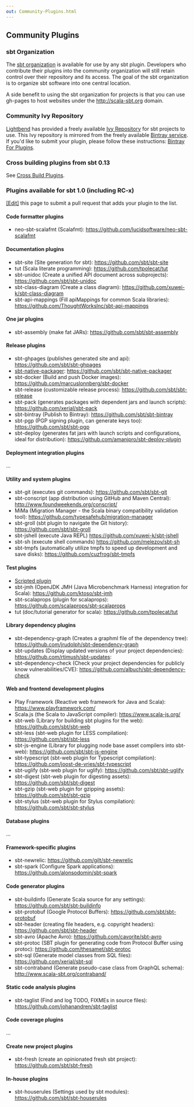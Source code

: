 ```yaml
---
out: Community-Plugins.html
---
```


  [Bintray-For-Plugins]: Bintray-For-Plugins.html
  [Cross-Build-Plugins]: Cross-Build-Plugins.html

Community Plugins
-----------------

### sbt Organization

The [sbt organization](https://github.com/sbt) is available for use by
any sbt plugin. Developers who contribute their plugins into the
community organization will still retain control over their repository
and its access. The goal of the sbt organization is to organize sbt
software into one central location.

A side benefit to using the sbt organization for projects is that you
can use gh-pages to host websites under the http://scala-sbt.org domain.

### Community Ivy Repository

[Lightbend](https://www.lightbend.com) has provided a freely available
[Ivy Repository](https://repo.scala-sbt.org/scalasbt) for sbt projects
to use. This Ivy repository is mirrored from the freely available
[Bintray service](https://bintray.com).
If you'd like to submit your plugin, please follow these instructions:
[Bintray For Plugins][Bintray-For-Plugins].

### Cross building plugins from sbt 0.13

See [Cross Build Plugins][Cross-Build-Plugins].

### Plugins available for sbt 1.0 (including RC-x)

[[Edit]](https://github.com/sbt/website/edit/1.x/src/reference/01-General-Info/02-Community-Plugins.md) this page to
submit a pull request that adds
your plugin to the list.

#### Code formatter plugins

- neo-sbt-scalafmt (Scalafmt):
    <https://github.com/lucidsoftware/neo-sbt-scalafmt>

#### Documentation plugins

- sbt-site (Site generation for sbt):
    <https://github.com/sbt/sbt-site>
- tut (Scala literate programming):
    <https://github.com/tpolecat/tut> <!-- 398 stars -->
- sbt-unidoc (Create a unified API document across subprojects):
    <https://github.com/sbt/sbt-unidoc> <!-- 83 stars -->
- sbt-class-diagram (Create a class diagram):
    <https://github.com/xuwei-k/sbt-class-diagram> <!-- 50 stars -->
- sbt-api-mappings (Fill apiMappings for common Scala libraries):
    <https://github.com/ThoughtWorksInc/sbt-api-mappings> <!-- 45 stars -->

#### One jar plugins

- sbt-assembly (make fat JARs):
    <https://github.com/sbt/sbt-assembly> <!-- 1092 stars -->

#### Release plugins

- sbt-ghpages (publishes generated site and api):
    <https://github.com/sbt/sbt-ghpages>
- [sbt-native-packager](http://sbt-native-packager.readthedocs.io/en/stable/):
    <https://github.com/sbt/sbt-native-packager> <!-- 869 stars -->
- sbt-docker (Build and push Docker images):
    <https://github.com/marcuslonnberg/sbt-docker> <!-- 468 stars -->
- sbt-release (customizable release process):
    <https://github.com/sbt/sbt-release> <!-- 393 stars -->
- sbt-pack (generates packages with dependent jars and launch scripts):
    <https://github.com/xerial/sbt-pack> <!-- 292 stars -->
- sbt-bintray (Publish to Bintray):
    <https://github.com/sbt/sbt-bintray> <!-- 134 stars -->
- sbt-pgp (PGP signing plugin, can generate keys too):
    <https://github.com/sbt/sbt-pgp> <!-- 72 stars -->
- sbt-deploy (generates fat jars with launch scripts and configurations, ideal for distribution):
    <https://github.com/amanjpro/sbt-deploy-plugin>

#### Deployment integration plugins

...

#### Utility and system plugins

- sbt-git (executes git commands):
    <https://github.com/sbt/sbt-git> <!-- 223 stars -->
- sbt-conscript (app distribution using GitHub and Maven Central):
    <http://www.foundweekends.org/conscript/>
- MiMa (Migration Manager - the Scala binary compatibility validation tool):
    <https://github.com/typesafehub/migration-manager>
- sbt-groll (sbt plugin to navigate the Git history):
    <https://github.com/sbt/sbt-groll>
- sbt-jshell (execute Java REPL)
    <https://github.com/xuwei-k/sbt-jshell>
- sbt-sh (execute shell commands)
    <https://github.com/melezov/sbt-sh>
- sbt-tmpfs (automatically utilize tmpfs to speed up development and save disks): https://github.com/cuzfrog/sbt-tmpfs

#### Test plugins

-   [Scripted plugin](Testing-sbt-plugins.html)
-   sbt-jmh (OpenJDK JMH (Java Microbenchmark Harness) integration for Scala):
    <https://github.com/ktoso/sbt-jmh> <!-- 382 stars -->
-   sbt-scalaprops (plugin for scalaprops):
    <https://github.com/scalaprops/sbt-scalaprops>
-   tut (doc/tutorial generator for scala):
    <https://github.com/tpolecat/tut>

#### Library dependency plugins

- sbt-dependency-graph (Creates a graphml file of the dependency tree):
    <https://github.com/jrudolph/sbt-dependency-graph>
- sbt-updates (Display updated versions of your project dependencies):
    <https://github.com/rtimush/sbt-updates>:
- sbt-dependency-check (Check your project dependencies for publicly know vulnerabilities/CVE):
    <https://github.com/albuch/sbt-dependency-check>

#### Web and frontend development plugins

- Play Framework (Reactive web framework for Java and Scala):
    <https://www.playframework.com/> <!-- 9671 stars -->
- Scala.js (the Scala to JavaScript compiler):
    <https://www.scala-js.org/> <!-- 3085 stars -->
- sbt-web (Library for building sbt plugins for the web):
    <https://github.com/sbt/sbt-web> <!-- 314 stars -->
- sbt-less (sbt-web plugin for LESS compilation):
    <https://github.com/sbt/sbt-less> <!-- 34 stars -->
- sbt-js-engine (Library for plugging node base asset compilers into sbt-web):
    <https://github.com/sbt/sbt-js-engine> <!-- 33 stars -->
- sbt-typescript (sbt-web plugin for Typescript compilation):
    <https://github.com/joost-de-vries/sbt-typescript> <!-- 23 stars -->
- sbt-uglify (sbt-web plugin for uglify):
    <https://github.com/sbt/sbt-uglify> <!-- 21 stars -->
- sbt-digest (sbt-web plugin for digesting assets):
    <https://github.com/sbt/sbt-digest> <!-- 17 stars -->
- sbt-gzip (sbt-web plugin for gzipping assets):
    <https://github.com/sbt/sbt-gzip> <!-- 15 stars -->
- sbt-stylus (sbt-web plugin for Stylus compilation):
    <https://github.com/sbt/sbt-stylus> <!-- 2 stars -->

#### Database plugins

...

#### Framework-specific plugins

- sbt-newrelic:
    <https://github.com/gilt/sbt-newrelic> <!-- 69 stars -->
- sbt-spark (Configure Spark applications):
    <https://github.com/alonsodomin/sbt-spark>

#### Code generator plugins

- sbt-buildinfo (Generate Scala source for any settings):
    <https://github.com/sbt/sbt-buildinfo> <!-- 307 stars -->
- sbt-protobuf (Google Protocol Buffers):
    <https://github.com/sbt/sbt-protobuf> <!-- 130 stars -->
- sbt-header (creating file headers, e.g. copyright headers):
    <https://github.com/sbt/sbt-header> <!-- 102 stars -->
- sbt-avro (Apache Avro):
    <https://github.com/cavorite/sbt-avro> <!-- 63 stars -->
- sbt-protoc (SBT plugin for generating code from Protocol Buffer using protoc):
    <https://github.com/thesamet/sbt-protoc> <!-- 29 stars -->
- sbt-sql (Generate model classes from SQL files):
    <https://github.com/xerial/sbt-sql> <!-- 15 stars -->
- sbt-contraband (Generate pseudo-case class from GraphQL schema):
    <http://www.scala-sbt.org/contraband/>

#### Static code analysis plugins

- sbt-taglist (Find and log TODO, FIXMEs in source files):
    <https://github.com/johanandren/sbt-taglist>

#### Code coverage plugins

...

#### Create new project plugins

- sbt-fresh (create an opinionated fresh sbt project):
    <https://github.com/sbt/sbt-fresh> <!-- 173 stars -->

#### In-house plugins

- sbt-houserules (Settings used by sbt modules):
  <https://github.com/sbt/sbt-houserules>
